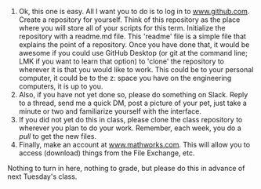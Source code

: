 1. Ok, this one is easy. All I want you to do is to log in to www.github.com. Create a repository for yourself. Think of this repository as the place where you will store all of your scripts for this term. Initialize the repository with a readme.md file. This 'readme' file is a simple file that explains the point of a repository. Once you have done that, it would be awesome if you could use GitHub Desktop (or git at the command line; LMK if you want to learn that option) to 'clone' the repository to wherever it is that you would like to work. This could be to your personal computer, it could be to the z: space you have on the engineering computers, it is up to you.
2. Also, if you have not yet done so, please do something on Slack. Reply to a thread, send me a quick DM, post a picture of your pet, just take a minute or two and familiarize yourself with the interface.
3. If you did not yet do this in class, please clone the class repository to wherever you plan to do your work. Remember, each week, you do a *pull* to get the new files.
4. Finally, make an account at www.mathworks.com. This will allow you to access (download) things from the File Exchange, etc.

Nothing to turn in here, nothing to grade, but please do this in advance of next Tuesday's class.
